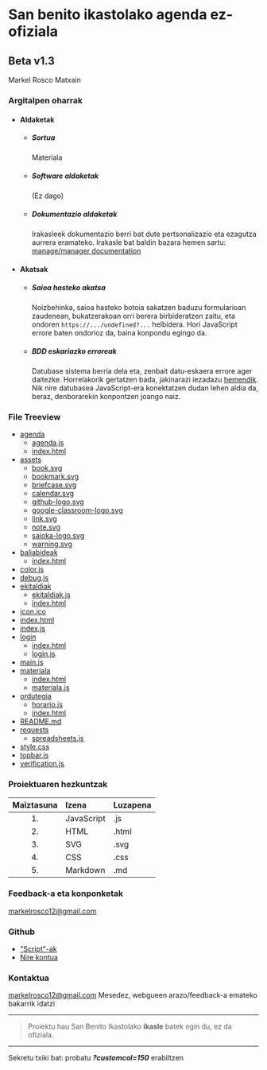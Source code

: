 # San benito ikastolako agenda ez-ofiziala
## Beta v1.3
Markel Rosco Matxain

### Argitalpen oharrak
- #### Aldaketak
	- ##### Sortua
		Materiala
	- ##### Software aldaketak
		(Ez dago)
	- ##### Dokumentazio aldaketak
   		Irakasleek dokumentazio berri bat dute pertsonalizazio eta ezagutza aurrera eramateko.
		Irakasle bat baldin bazara hemen sartu: [manage/manager documentation](https://github.com/Mikequez12/san-benito/tree/main/manage/manager%20documentation)
- #### Akatsak
	- ##### Saioa hasteko akatsa
		Noizbehinka, saioa hasteko botoia sakatzen baduzu formularioan zaudenean, bukatzerakoan orri berera birbideratzen zaitu, eta ondoren `https://.../undefined?...` helbidera. Hori JavaScript errore baten ondorioz da, baina konpondu egingo da.
	- ##### BDD eskariazko erroreak
		Datubase sistema berria dela eta, zenbait datu-eskaera errore ager daitezke. Horrelakorik gertatzen bada, jakinarazi iezadazu [hemendik](mailto:markelrosco12@gmail.com). Nik nire datubasea JavaScript-era konektatzen dudan lehen aldia da, beraz, denborarekin konpontzen joango naiz.

### File Treeview
- [agenda](https://mikequez12.github.io/san-benito/beta//agenda)
	- [agenda.js](https://mikequez12.github.io/san-benito/beta/agenda/agenda.js)
	- [index.html](https://mikequez12.github.io/san-benito/beta/agenda/index.html)
- [assets](https://mikequez12.github.io/san-benito/beta//assets)
	- [book.svg](https://mikequez12.github.io/san-benito/beta/assets/book.svg)
	- [bookmark.svg](https://mikequez12.github.io/san-benito/beta/assets/bookmark.svg)
	- [briefcase.svg](https://mikequez12.github.io/san-benito/beta/assets/briefcase.svg)
	- [calendar.svg](https://mikequez12.github.io/san-benito/beta/assets/calendar.svg)
	- [github-logo.svg](https://mikequez12.github.io/san-benito/beta/assets/github-logo.svg)
	- [google-classroom-logo.svg](https://mikequez12.github.io/san-benito/beta/assets/google-classroom-logo.svg)
	- [link.svg](https://mikequez12.github.io/san-benito/beta/assets/link.svg)
	- [note.svg](https://mikequez12.github.io/san-benito/beta/assets/note.svg)
	- [saioka-logo.svg](https://mikequez12.github.io/san-benito/beta/assets/saioka-logo.svg)
	- [warning.svg](https://mikequez12.github.io/san-benito/beta/assets/warning.svg)
- [baliabideak](https://mikequez12.github.io/san-benito/beta//baliabideak)
	- [index.html](https://mikequez12.github.io/san-benito/beta/baliabideak/index.html)
- [color.js](https://mikequez12.github.io/san-benito/beta//color.js)
- [debug.js](https://mikequez12.github.io/san-benito/beta//debug.js)
- [ekitaldiak](https://mikequez12.github.io/san-benito/beta//ekitaldiak)
	- [ekitaldiak.js](https://mikequez12.github.io/san-benito/beta/ekitaldiak/ekitaldiak.js)
	- [index.html](https://mikequez12.github.io/san-benito/beta/ekitaldiak/index.html)
- [icon.ico](https://mikequez12.github.io/san-benito/beta//icon.ico)
- [index.html](https://mikequez12.github.io/san-benito/beta//index.html)
- [index.js](https://mikequez12.github.io/san-benito/beta//index.js)
- [login](https://mikequez12.github.io/san-benito/beta//login)
	- [index.html](https://mikequez12.github.io/san-benito/beta/login/index.html)
	- [login.js](https://mikequez12.github.io/san-benito/beta/login/login.js)
- [main.js](https://mikequez12.github.io/san-benito/beta//main.js)
- [materiala](https://mikequez12.github.io/san-benito/beta//materiala)
	- [index.html](https://mikequez12.github.io/san-benito/beta/materiala/index.html)
	- [materiala.js](https://mikequez12.github.io/san-benito/beta/materiala/materiala.js)
- [ordutegia](https://mikequez12.github.io/san-benito/beta//ordutegia)
	- [horario.js](https://mikequez12.github.io/san-benito/beta/ordutegia/horario.js)
	- [index.html](https://mikequez12.github.io/san-benito/beta/ordutegia/index.html)
- [README.md](https://mikequez12.github.io/san-benito/beta//README.md)
- [requests](https://mikequez12.github.io/san-benito/beta//requests)
	- [spreadsheets.js](https://mikequez12.github.io/san-benito/beta/requests/spreadsheets.js)
- [style.css](https://mikequez12.github.io/san-benito/beta//style.css)
- [topbar.js](https://mikequez12.github.io/san-benito/beta//topbar.js)
- [verification.js](https://mikequez12.github.io/san-benito/beta//verification.js)

### Proiektuaren hezkuntzak
|Maiztasuna|Izena|Luzapena
|:-:|:----|:----|
|1.|JavaScript|.js
|2.|HTML|.html
|3.|SVG|.svg
|4.|CSS|.css
|5.|Markdown|.md

### Feedback-a eta konponketak
[markelrosco12@gmail.com](mailto:markelrosco12@gmail.com)

### Github
- ["Script"-ak](https://github.com/Mikequez12/san-benito/tree/main)
- [Nire kontua](https://github.com/Mikequez12)

### Kontaktua
[markelrosco12@gmail.com](mailto:markelrosco12@gmail.com)
Mesedez, webgueen arazo/feedback-a emateko bakarrik idatzi

---
> Proiektu hau San Benito Ikastolako **ikasle** batek egin du, ez da ofiziala.
---
Sekretu txiki bat: probatu ***?customcol=150*** erabiltzen
